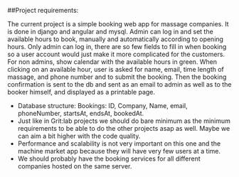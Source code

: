 ##Project requirements:

The current project is a simple booking web app for massage companies. It is done in django and angular and mysql.
Admin can log in and set the available hours to book, manually and automatically according to opening hours.
Only admin can log in, there are so few fields to fill in when booking so a user account would just make it more complicated for the customers. 
For non admins, show calendar with the available hours in green. When clicking on an available hour, user is asked for name, email, time length of massage, and phone number and to submit the booking. Then the booking confirmation is sent to the db and sent as an email to admin as well as to the booker himself, and displayed as a printable page. 
- Database structure: Bookings: ID, Company, Name, email, phoneNumber, startsAt, endsAt, bookedAt.
- Just like in Grit:lab projects we should do bare minimum as the minimum requirements to be able to do the other projects asap as well. Maybe we can aim a bit higher with the code quality.
- Performance and scalability is not very important on this one and the machine market app because they will have very few users at a time. 
- We should probably have the booking services for all different companies hosted on the same server.

